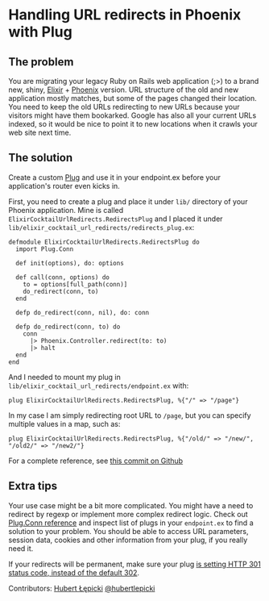# Handling URL redirects in Phoenix with Plug

## The problem

You are migrating your legacy Ruby on Rails web application (;>) to a brand new,
shiny, [Elixir](http://elixir-lang.org) + [Phoenix](http://www.phoenixframework.org) version. URL structure of the old and new
application mostly matches, but some of the pages changed their
location. You need to keep the old URLs redirecting to new URLs because
your visitors might have them bookarked. Google has also all your
current URLs indexed, so it would be nice to point it to new locations
when it crawls your web site next time.

## The solution

Create a custom [Plug](http://hexdocs.pm/plug) and use it in your
endpoint.ex before your application's router even kicks in.

First, you need to create a plug and place it under `lib/` directory of
your Phoenix application. Mine is called
`ElixirCocktailUrlRedirects.RedirectsPlug` and I placed it under
`lib/elixir_cocktail_url_redirects/redirects_plug.ex`:

    defmodule ElixirCocktailUrlRedirects.RedirectsPlug do
      import Plug.Conn

      def init(options), do: options

      def call(conn, options) do
        to = options[full_path(conn)]
        do_redirect(conn, to)
      end

      defp do_redirect(conn, nil), do: conn

      defp do_redirect(conn, to) do
        conn
          |> Phoenix.Controller.redirect(to: to)
          |> halt
      end
    end

And I needed to mount my plug in
`lib/elixir_cocktail_url_redirects/endpoint.ex` with:

    plug ElixirCocktailUrlRedirects.RedirectsPlug, %{"/" => "/page"}

In my case I am simply redirecting root URL to `/page`, but you can
specify multiple values in a map, such as:

    plug ElixirCocktailUrlRedirects.RedirectsPlug, %{"/old/" => "/new/", "/old2/" => "/new2/"}

For a complete reference, see [this commit on
Github](https://github.com/amberbit/elixir_cocktail_url_redirects/commit/be5b8082613930f0c75a3762ad1bf9e28a7a0436)

## Extra tips

Your use case might be a bit more complicated. You might have a need to
redirect by regexp or implement more complex redirect logic. Check out
[Plug.Conn reference](http://hexdocs.pm/plug/Plug.Conn.html) and inspect
list of plugs in your `endpoint.ex` to find a solution to your problem.
You should be able to access URL parameters, session data, cookies and
other information from your plug, if you really need it.

If your redirects will be permanent, make sure your plug [is setting HTTP
301 status code, instead of the default
302](https://github.com/amberbit/elixir_cocktail_url_redirects/commit/a76736d4a8dbb555abe3f8688a3eb06dbe5faad1).

Contributors:
[Hubert Łępicki](mailto:hubert.lepicki@amberbit.com)
[@hubertlepicki](http://twitter.com/hubertlepicki)


